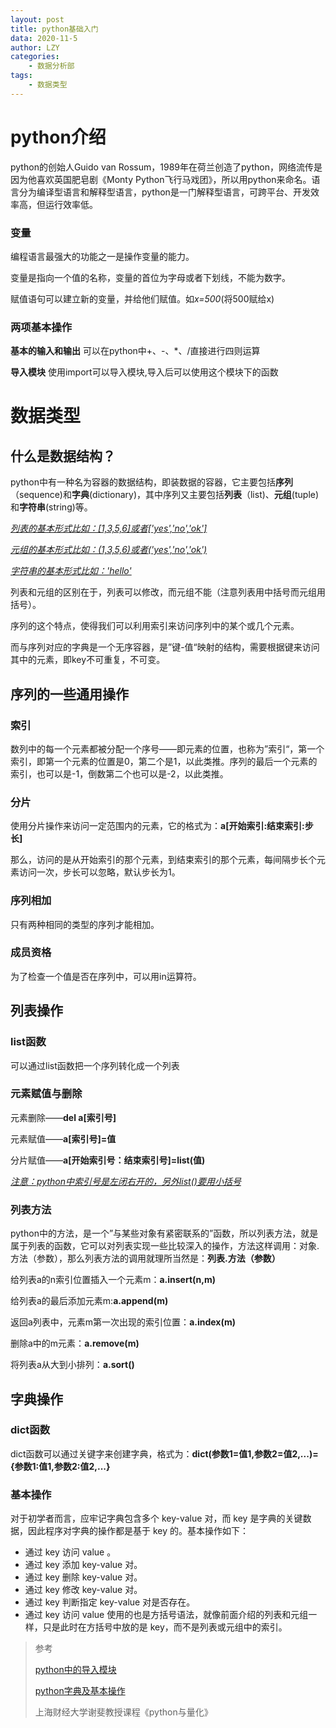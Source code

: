 ```yaml
---
layout: post
title: python基础入门
data: 2020-11-5
author: LZY
categories: 
    - 数据分析部
tags: 
    - 数据类型
---
```


# python介绍

python的创始人Guido van Rossum，1989年在荷兰创造了python，网络流传是因为他喜欢英国肥皂剧《Monty Python飞行马戏团》，所以用python来命名。语言分为编译型语言和解释型语言，python是一门解释型语言，可跨平台、开发效率高，但运行效率低。

### 变量

编程语言最强大的功能之一是操作变量的能力。

变量是指向一个值的名称，变量的首位为字母或者下划线，不能为数字。

赋值语句可以建立新的变量，并给他们赋值。如*x=500*(将500赋给x)

### 两项基本操作

**基本的输入和输出** 可以在python中+、-、*、/直接进行四则运算

**导入模块** 使用import可以导入模块,导入后可以使用这个模块下的函数 

# 数据类型

## 什么是数据结构？

python中有一种名为容器的数据结构，即装数据的容器，它主要包括**序列**（sequence)和**字典**(dictionary)，其中序列又主要包括**列表**（list)、**元组**(tuple)和**字符串**(string)等。

<u>*列表的基本形式比如：[1,3,5,6]或者['yes','no','ok']*</u>

<u>*元组的基本形式比如：(1,3,5,6)或者('yes','no','ok')*</u>

<u>*字符串的基本形式比如：'hello'*</u>

列表和元组的区别在于，列表可以修改，而元组不能（注意列表用中括号而元组用括号）。

序列的这个特点，使得我们可以利用索引来访问序列中的某个或几个元素。

而与序列对应的字典是一个无序容器，是”键-值“映射的结构，需要根据键来访问其中的元素，即key不可重复，不可变。

## 序列的一些通用操作

### 索引

数列中的每一个元素都被分配一个序号——即元素的位置，也称为”索引“，第一个索引，即第一个元素的位置是0，第二个是1，以此类推。序列的最后一个元素的索引，也可以是-1，倒数第二个也可以是-2，以此类推。

### 分片

使用分片操作来访问一定范围内的元素，它的格式为：**a[开始索引:结束索引:步长]**

那么，访问的是从开始索引的那个元素，到结束索引的那个元素，每间隔步长个元素访问一次，步长可以忽略，默认步长为1。

### 序列相加

只有两种相同的类型的序列才能相加。

### 成员资格

为了检查一个值是否在序列中，可以用in运算符。

## 列表操作

### list函数

可以通过list函数把一个序列转化成一个列表

### 元素赋值与删除

元素删除——**del a[索引号]**

元素赋值——**a[索引号]=值**

分片赋值——**a[开始索引号：结束索引号]=list(值)**

<u>*注意：python中索引号是左闭右开的，另外list()要用小括号*</u>

### 列表方法

python中的方法，是一个”与某些对象有紧密联系的”函数，所以列表方法，就是属于列表的函数，它可以对列表实现一些比较深入的操作，方法这样调用：对象.方法（参数），那么列表方法的调用就理所当然是：**列表.方法（参数）**

给列表a的n索引位置插入一个元素m：**a.insert(n,m)**

给列表a的最后添加元素m:**a.append(m)**

返回a列表中，元素m第一次出现的索引位置：**a.index(m)**

删除a中的m元素：**a.remove(m)**

将列表a从大到小排列：**a.sort()**

## 字典操作

### dict函数

dict函数可以通过关键字来创建字典，格式为：**dict(参数1=值1,参数2=值2,...)={参数1:值1,参数2:值2,...}**

### 基本操作

对于初学者而言，应牢记字典包含多个 key-value 对，而 key 是字典的关键数据，因此程序对字典的操作都是基于 key 的。基本操作如下：

- 通过 key 访问 value 。
- 通过 key 添加 key-value 对。
- 通过 key 删除 key-value 对。
- 通过 key 修改 key-value 对。
- 通过 key 判断指定 key-value 对是否存在。
- 通过 key 访问 value 使用的也是方括号语法，就像前面介绍的列表和元组一样，只是此时在方括号中放的是 key，而不是列表或元组中的索引。

> 参考
>
> [python中的导入模块](https://blog.csdn.net/sunybl/article/details/80530559?ops_request_misc=%257B%2522request%255Fid%2522%253A%2522160457342719195264719871%2522%252C%2522scm%2522%253A%252220140713.130102334..%2522%257D&request_id=160457342719195264719871&biz_id=0&utm_medium=distribute.pc_search_result.none-task-blog-2~all~first_rank_v2~rank_v28-3-80530559.first_rank_ecpm_v3_pc_rank_v2&utm_term=python%E4%B8%AD%E5%AF%BC%E5%85%A5%E6%A8%A1%E5%9D%97&spm=1018.2118.3001.4449)
>
> [python字典及基本操作](https://blog.csdn.net/sadhsj/article/details/94184529?ops_request_misc=%257B%2522request%255Fid%2522%253A%2522160457284519725266961155%2522%252C%2522scm%2522%253A%252220140713.130102334..%2522%257D&request_id=160457284519725266961155&biz_id=0&utm_medium=distribute.pc_search_result.none-task-blog-2~all~first_rank_v2~rank_v28-2-94184529.first_rank_ecpm_v3_pc_rank_v2&utm_term=python+%E5%AD%97%E5%85%B8%E6%93%8D%E4%BD%9C&spm=1018.2118.3001.4449)
>
> 上海财经大学谢斐教授课程《python与量化》

